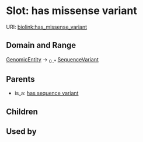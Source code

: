 
# Slot: has missense variant




URI: [biolink:has_missense_variant](https://w3id.org/biolink/vocab/has_missense_variant)


## Domain and Range

[GenomicEntity](GenomicEntity.md) &#8594;  <sub>0..\*</sub> [SequenceVariant](SequenceVariant.md)

## Parents

 *  is_a: [has sequence variant](has_sequence_variant.md)

## Children


## Used by

